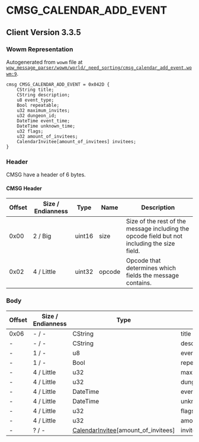 # CMSG_CALENDAR_ADD_EVENT

## Client Version 3.3.5

### Wowm Representation

Autogenerated from `wowm` file at [`wow_message_parser/wowm/world/_need_sorting/cmsg_calendar_add_event.wowm:9`](https://github.com/gtker/wow_messages/tree/main/wow_message_parser/wowm/world/_need_sorting/cmsg_calendar_add_event.wowm#L9).
```rust,ignore
cmsg CMSG_CALENDAR_ADD_EVENT = 0x042D {
    CString title;
    CString description;
    u8 event_type;
    Bool repeatable;
    u32 maximum_invites;
    u32 dungeon_id;
    DateTime event_time;
    DateTime unknown_time;
    u32 flags;
    u32 amount_of_invitees;
    CalendarInvitee[amount_of_invitees] invitees;
}
```
### Header

CMSG have a header of 6 bytes.

#### CMSG Header

| Offset | Size / Endianness | Type   | Name   | Description |
| ------ | ----------------- | ------ | ------ | ----------- |
| 0x00   | 2 / Big           | uint16 | size   | Size of the rest of the message including the opcode field but not including the size field.|
| 0x02   | 4 / Little        | uint32 | opcode | Opcode that determines which fields the message contains.|

### Body

| Offset | Size / Endianness | Type | Name | Description | Comment |
| ------ | ----------------- | ---- | ---- | ----------- | ------- |
| 0x06 | - / - | CString | title |  |  |
| - | - / - | CString | description |  |  |
| - | 1 / - | u8 | event_type |  |  |
| - | 1 / - | Bool | repeatable |  |  |
| - | 4 / Little | u32 | maximum_invites |  |  |
| - | 4 / Little | u32 | dungeon_id |  |  |
| - | 4 / Little | DateTime | event_time |  |  |
| - | 4 / Little | DateTime | unknown_time |  |  |
| - | 4 / Little | u32 | flags |  |  |
| - | 4 / Little | u32 | amount_of_invitees |  |  |
| - | ? / - | [CalendarInvitee](calendarinvitee.md)[amount_of_invitees] | invitees |  |  |

